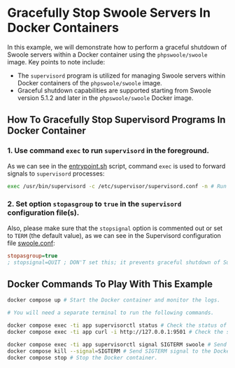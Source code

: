 # Gracefully Stop Swoole Servers In Docker Containers

In this example, we will demonstrate how to perform a graceful shutdown of Swoole servers within a Docker container using the `phpswoole/swoole` image.  Key points to note include:

* The `supervisord` program is utilized for managing Swoole servers within Docker containers of the `phpswoole/swoole` image.
* Graceful shutdown capabilities are supported starting from Swoole version 5.1.2 and later in the `phpswoole/swoole` Docker image.

## How To Gracefully Stop Supervisord Programs In Docker Container

### 1. Use command `exec` to run `supervisord` in the foreground.

As we can see in the [entrypoint.sh] script, command `exec` is used to forward signals to `supervisord` processes:

```bash
exec /usr/bin/supervisord -c /etc/supervisor/supervisord.conf -n # Run supervisord in the foreground.
```

### 2. Set option `stopasgroup` to `true` in the `supervisord` configuration file(s).

Also, please make sure that the `stopsignal` option is commented out or set to `TERM` (the default value), as we can see
in the Supervisord configuration file [swoole.conf]:

```ini
stopasgroup=true
; stopsignal=QUIT ; DON'T set this; it prevents graceful shutdown of Supervisord programs.
```

## Docker Commands To Play With This Example

```bash
docker compose up # Start the Docker container and monitor the logs.

# You will need a separate terminal to run the following commands.

docker compose exec -ti app supervisorctl status # Check the status of Supervisord programs.
docker compose exec -ti app curl -i http://127.0.0.1:9501 # Check the status of the Swoole HTTP server.

docker compose exec -ti app supervisorctl signal SIGTERM swoole # Send SIGTERM signal to the Swoole HTTP server.
docker compose kill --signal=SIGTERM # Send SIGTERM signal to the Docker container.
docker compose stop # Stop the Docker container.
```

[entrypoint.sh]: https://github.com/swoole/docker-swoole/blob/master/rootfilesystem/entrypoint.sh
[swoole.conf]: https://github.com/swoole/docker-swoole/blob/master/rootfilesystem/etc/supervisor/service.d/swoole.conf
